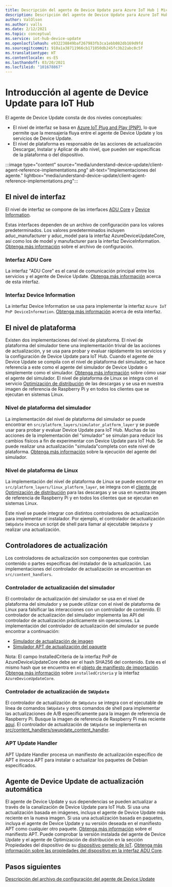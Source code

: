 ```yaml
---
title: Descripción del agente de Device Update para Azure IoT Hub | Microsoft Docs
description: Descripción del agente de Device Update para Azure IoT Hub.
author: ValOlson
ms.author: valls
ms.date: 2/12/2021
ms.topic: conceptual
ms.service: iot-hub-device-update
ms.openlocfilehash: e932238849baf267983fb3ca1ebb082db169d9fd
ms.sourcegitcommit: 910a1a38711966cb171050db245fc3b22abc8c5f
ms.translationtype: HT
ms.contentlocale: es-ES
ms.lasthandoff: 03/20/2021
ms.locfileid: "101678867"
---
```

# <a name="device-update-for-iot-hub-agent-overview"></a>Introducción al agente de Device Update para IoT Hub

El agente de Device Update consta de dos niveles conceptuales:

* El nivel de interfaz se basa en [Azure IoT Plug and Play (PNP)](https://docs.microsoft.com/azure/iot-pnp/overview-iot-plug-and-play), lo que permite que la mensajería fluya entre el agente de Device Update y los servicios de Device Update.
* El nivel de plataforma es responsable de las acciones de actualización Descargar, Instalar y Aplicar de alto nivel, que pueden ser específicas de la plataforma o del dispositivo.

:::image type="content" source="media/understand-device-update/client-agent-reference-implementations.png" alt-text="Implementaciones del agente." lightbox="media/understand-device-update/client-agent-reference-implementations.png":::

## <a name="the-interface-layer"></a>El nivel de interfaz

El nivel de interfaz se compone de las interfaces [ADU Core](https://github.com/Azure/iot-hub-device-update/tree/main/src/agent/adu_core_interface) y [Device Information](https://github.com/Azure/iot-hub-device-update/tree/main/src/agent/device_info_interface).

Estas interfaces dependen de un archivo de configuración para los valores predeterminados. Los valores predeterminados incluyen aduc_manufacturer y aduc_model para la interfaz AzureDeviceUpdateCore, así como los de model y manufacturer para la interfaz DeviceInformation. [Obtenga más información](device-update-configuration-file.md) sobre el archivo de configuración.

### <a name="adu-core-interface"></a>Interfaz ADU Core

La interfaz "ADU Core" es el canal de comunicación principal entre los servicios y el agente de Device Update. [Obtenga más información](device-update-plug-and-play.md#adu-core-interface) acerca de esta interfaz.

### <a name="device-information-interface"></a>Interfaz Device Information

La interfaz Device Information se usa para implementar la interfaz `Azure IoT PnP DeviceInformation`. [Obtenga más información](device-update-plug-and-play.md#device-information-interface) acerca de esta interfaz.

## <a name="the-platform-layer"></a>El nivel de plataforma

Existen dos implementaciones del nivel de plataforma. El nivel de plataforma del simulador tiene una implementación trivial de las acciones de actualización, y se usa para probar y evaluar rápidamente los servicios y la configuración de Device Update para IoT Hub. Cuando el agente de Device Update se compila con el nivel de plataforma del simulador, se hace referencia a este como el agente del simulador de Device Update o simplemente como el simulador. [Obtenga más información](https://github.com/Azure/iot-hub-device-update/blob/main/docs/agent-reference/how-to-run-agent.md) sobre cómo usar el agente del simulador. El nivel de plataforma de Linux se integra con el servicio [Optimización de distribución](https://github.com/microsoft/do-client) de las descargas y se usa en nuestra imagen de referencia de Raspberry Pi y en todos los clientes que se ejecutan en sistemas Linux.

### <a name="simulator-platform-layer"></a>Nivel de plataforma del simulador

La implementación del nivel de plataforma del simulador se puede encontrar en `src/platform_layers/simulator_platform_layer` y se puede usar para probar y evaluar Device Update para IoT Hub.  Muchas de las acciones de la implementación del "simulador" se simulan para reducir los cambios físicos a fin de experimentar con Device Update para IoT Hub.  Se puede realizar una actualización "simulada"completa con este nivel de plataforma. [Obtenga más información](https://github.com/Azure/iot-hub-device-update/blob/main/docs/agent-reference/how-to-run-agent.md) sobre la ejecución del agente del simulador.

### <a name="linux-platform-layer"></a>Nivel de plataforma de Linux

La implementación del nivel de plataforma de Linux se puede encontrar en `src/platform_layers/linux_platform_layer`, se integra con el [cliente de Optimización de distribución](https://github.com/microsoft/do-client/releases) para las descargas y se usa en nuestra imagen de referencia de Raspberry Pi y en todos los clientes que se ejecutan en sistemas Linux.

Este nivel se puede integrar con distintos controladores de actualización para implementar el instalador. Por ejemplo, el controlador de actualización `SWUpdate` invoca un script de shell para llamar al ejecutable `SWUpdate` y realizar una actualización.

## <a name="update-handlers"></a>Controladores de actualización

Los controladores de actualización son componentes que controlan contenido o partes específicas del instalador de la actualización. Las implementaciones del controlador de actualización se encuentran en `src/content_handlers`.

### <a name="simulator-update-handler"></a>Controlador de actualización del simulador

El controlador de actualización del simulador se usa en el nivel de plataforma del simulador y se puede utilizar con el nivel de plataforma de Linux para falsificar las interacciones con un controlador de contenido. El controlador de actualización del simulador implementa las API del controlador de actualización prácticamente sin operaciones. La implementación del controlador de actualización del simulador se puede encontrar a continuación:
* [Simulador de actualización de imagen](https://github.com/Azure/iot-hub-device-update/blob/main/src/content_handlers/swupdate_handler/inc/aduc/swupdate_simulator_handler.hpp)
* [Simulador APT de actualización del paquete](https://github.com/Azure/iot-hub-device-update/blob/main/src/content_handlers/apt_handler/inc/aduc/apt_simulator_handler.hpp)

Nota: El campo InstalledCriteria de la interfaz PnP de AzureDeviceUpdateCore debe ser el hash SHA256 del contenido. Este es el mismo hash que se encuentra en el [objeto de manifiesto de importación](import-update.md#create-device-update-import-manifest). [Obtenga más información](device-update-plug-and-play.md) sobre `installedCriteria` y la interfaz `AzureDeviceUpdateCore`.

### <a name="swupdate-update-handler"></a>Controlador de actualización de `SWUpdate`

El controlador de actualización de `SWUpdate` se integra con el ejecutable de línea de comandos `SWUpdate` y otros comandos de shell para implementar las actualizaciones de A/B específicamente para la imagen de referencia de Raspberry Pi. Busque la imagen de referencia de Raspberry Pi más reciente [aquí](https://github.com/Azure/iot-hub-device-update/releases). El controlador de actualización de `SWUpdate` se implementa en [src/content_handlers/swupdate_content_handler](https://github.com/Azure/iot-hub-device-update/tree/main/src/content_handlers/swupdate_handler).

### <a name="apt-update-handler"></a>APT Update Handler

APT Update Handler procesa un manifiesto de actualización específico de APT e invoca APT para instalar o actualizar los paquetes de Debian especificados.

## <a name="self-update-device-update-agent"></a>Agente de Device Update de actualización automática

El agente de Device Update y sus dependencias se pueden actualizar a través de la canalización de Device Update para IoT Hub. Si usa una actualización basada en imágenes, incluya el agente de Device Update más reciente en la nueva imagen. Si usa una actualización basada en paquetes, incluya el agente de Device Update y su versión deseada en el manifiesto APT como cualquier otro paquete. [Obtenga más información](device-update-apt-manifest.md) sobre el manifiesto APT. Puede comprobar la versión instalada del agente de Device Update y el agente de Optimización de distribución en la sección Propiedades del dispositivo de su [dispositivo gemelo de IoT](https://docs.microsoft.com/azure/iot-hub/iot-hub-devguide-device-twins). [Obtenga más información sobre las propiedades del dispositivo en la interfaz ADU Core](device-update-plug-and-play.md#device-properties).

## <a name="next-steps"></a>Pasos siguientes
[Descripción del archivo de configuración del agente de Device Update](device-update-configuration-file.md)

